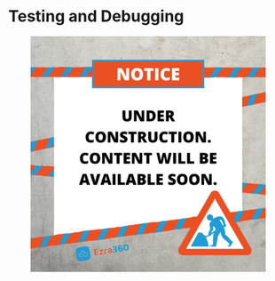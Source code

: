 # Testing and Debugging

<figure><img src="../../.gitbook/assets/Notice Under Construction Tape  Ezra.png" alt=""><figcaption></figcaption></figure>
